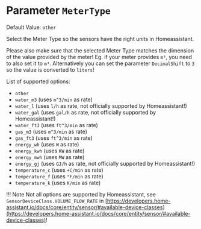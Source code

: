# Parameter `MeterType`
Default Value: `other`

Select the Meter Type so the sensors have the right units in Homeassistant.

Please also make sure that the selected Meter Type matches the dimension of the value provided by the meter!
Eg. if your meter provides `m³`, you need to also set it to `m³`.
Alternatively you can set the parameter `DecimalShift` to `3` so the value is converted to `liters`!

List of supported options:

- `other`
- `water_m3` (uses `m^3/min` as rate)
- `water_l`  (uses `l/h` as rate, not officially supported by Homeassistant!)
- `water_gal`  (uses `gal/h` as rate, not officially supported by Homeassistant!)
- `water_ft3` (uses `ft^3/min` as rate)
- `gas_m3` (uses `m^3/min` as rate)
- `gas_ft3` (uses `ft^3/min` as rate)
- `energy_wh` (uses `W` as rate)
- `energy_kwh` (uses `KW` as rate)
- `energy_mwh` (uses `MW` as rate)
- `energy_gj`  (uses `GJ/h` as rate, not officially supported by Homeassistant!)
- `temperature_c` (uses `+C/min` as rate)
- `temperature_f` (uses `°F/min` as rate)
- `temperature_k` (uses `K/min` as rate)

!!! Note
    Not all options are supported by Homeassistant, see `SensorDeviceClass.VOLUME_FLOW_RATE` in [https://developers.home-assistant.io/docs/core/entity/sensor/#available-device-classes](https://developers.home-assistant.io/docs/core/entity/sensor/#available-device-classes)!

